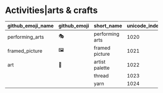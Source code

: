 # Activities|arts & crafts

|github_emoji_name|github_emoji|short_name|unicode_index|
|---|---|---|---|
|performing_arts|:performing_arts:|performing arts|1020|
|framed_picture|:framed_picture:|framed picture|1021|
|art|:art:|artist palette|1022|
|||thread|1023|
|||yarn|1024|
